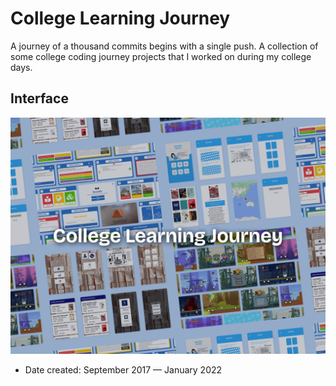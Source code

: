 # College Learning Journey
A journey of a thousand commits begins with a single push. A collection of some college coding journey projects that I worked on during my college days.

## Interface
![Interface](https://raw.githubusercontent.com/luqmanherifa/luqman-herifa-personal-portfolio-v2/main/public/works/collegelj.png)

- Date created: September 2017 — January 2022
